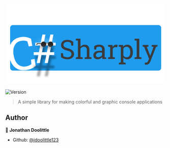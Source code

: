 ![Image](Assets/Logo.png)

<p>
  <img alt="Version" src="https://img.shields.io/badge/version-0.1.0-blue.svg?cacheSeconds=2592000" />
</p>

> A simple library for making colorful and graphic console applications

## Author

👤 **Jonathan Doolittle**

* Github: [@jdoolittle123](https://github.com/jdoolittle123)
